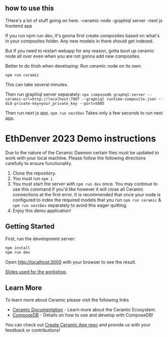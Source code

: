 
## how to use this
THere's a lot of stuff going on here.
-ceramic node
-graphiql server
-next js frontend app

If you run npm run dev, it's gonna first create composites based on what's in your composites folder. Any new models in there should get indexed.

But if you need to restart webapp for any reason, gotta boot up ceramic node all over even when you are not gonna add new composites.

Better to do thish when developing:
Run ceramic node on its own:

```npm run ceramic```

This can take several minutes.

Then run graphiql server separately:
```npx composedb graphql:server --ceramic-url=http://localhost:7007 --graphiql runtime-composite.json --did-private-key=your_private_key --port=5005```

Then run next js app.
```npm run nextDev```
Takes only a few seconds to run next app.


# EthDenver 2023 Demo instructions
Due to the nature of the Ceramic Daemon certain files must be updated to work with your local machine. Please follow the following directions carefully to ensure functionality.
1. Clone the repository.
2. You must run `npm i`
3. You must start the server with `npm run dev` once. You may continue to use this command if you'd like however it will close all Ceramic connections at the first error. It is recommended that once your node is configured to index the required models that you run `npm run ceramic` & `npm run nextDev` separately to avoid this eager quitting.
4. Enjoy this demo application! 

## Getting Started

First, run the development server:

```bash
npm install
npm run dev
```

Open [http://localhost:3000](http://localhost:3000) with your browser to see the result.

[Slides used for the workshop](https://docs.google.com/presentation/d/1KOc8YMVx19MN4dGs9fBcoWWFou-0OayRfzbVB3vcCbE/edit#slide=id.g21122e77069_0_128).

## Learn More

To learn more about Ceramic please visit the following links

- [Ceramic Documentation](https://developers.ceramic.network/learn/welcome/) - Learn more about the Ceramic Ecosystem.
- [ComposeDB](https://composedb.js.org/) - Details on how to use and develop with ComposeDB!

You can check out [Create Ceramic App repo](https://github.com/ceramicstudio/create-ceramic-app) and provide us with your feedback or contributions! 
